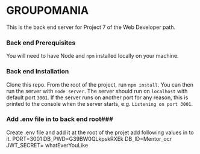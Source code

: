 # GROUPOMANIA #

This is the back end server for Project 7 of the Web Developer path.

### Back end Prerequisites ###

You will need to have Node and `npm` installed locally on your machine.

### Back end Installation ###

Clone this repo. From the root of the project, run `npm install`. You 
can then run the server with `node server`. 
The server should run on `localhost` with default port `3001`. If the
server runs on another port for any reason, this is printed to the
console when the server starts, e.g. `Listening on port 3001`.

### Add .env file in to back end root###

Create .env file and add it at the root of the projet add following values in to it.
PORT=3001
DB_PWD=G39BW0QLkpskRXEk
DB_ID=Mentor_ocr
JWT_SECRET= whatEverYouLike

